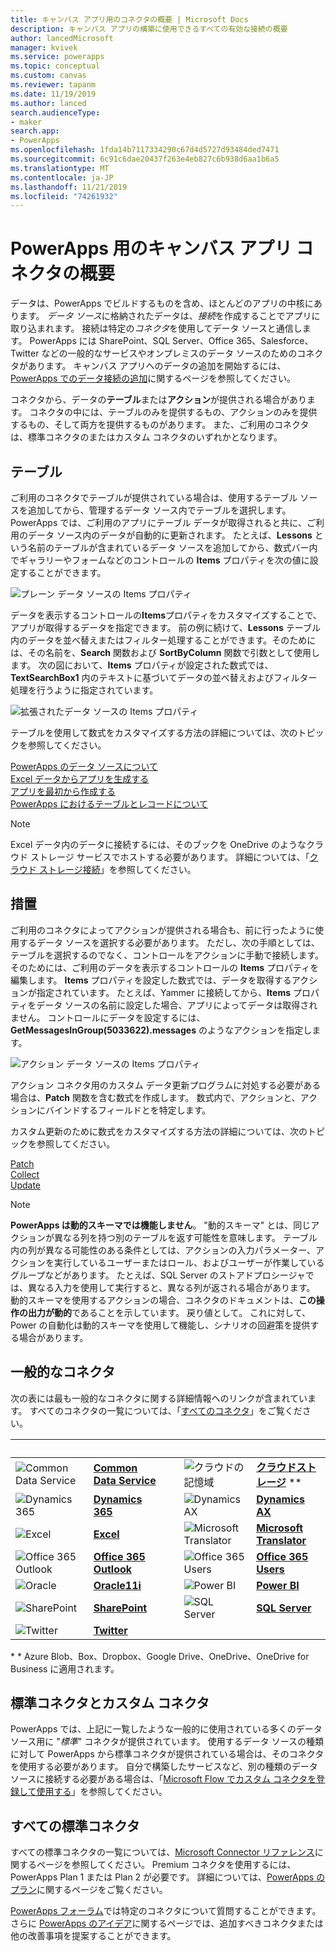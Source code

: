 ```yaml
---
title: キャンバス アプリ用のコネクタの概要 | Microsoft Docs
description: キャンバス アプリの構築に使用できるすべての有効な接続の概要
author: lancedMicrosoft
manager: kvivek
ms.service: powerapps
ms.topic: conceptual
ms.custom: canvas
ms.reviewer: tapanm
ms.date: 11/19/2019
ms.author: lanced
search.audienceType:
- maker
search.app:
- PowerApps
ms.openlocfilehash: 1fda14b7117334290c67d4d5727d93484ded7471
ms.sourcegitcommit: 6c91c6dae20437f263e4eb827c6b938d6aa1b6a5
ms.translationtype: MT
ms.contentlocale: ja-JP
ms.lasthandoff: 11/21/2019
ms.locfileid: "74261932"
---
```

# <a name="overview-of-canvas-app-connectors-for-powerapps"></a>PowerApps 用のキャンバス アプリ コネクタの概要
データは、PowerApps でビルドするものを含め、ほとんどのアプリの中核にあります。 *データ ソース*に格納されたデータは、*接続*を作成することでアプリに取り込まれます。 接続は特定の*コネクタ*を使用してデータ ソースと通信します。 PowerApps には SharePoint、SQL Server、Office 365、Salesforce、Twitter などの一般的なサービスやオンプレミスのデータ ソースのためのコネクタがあります。 キャンバス アプリへのデータの追加を開始するには、[PowerApps でのデータ接続の追加](add-data-connection.md)に関するページを参照してください。

コネクタから、データの**テーブル**または**アクション**が提供される場合があります。 コネクタの中には、テーブルのみを提供するもの、アクションのみを提供するもの、そして両方を提供するものがあります。 また、ご利用のコネクタは、標準コネクタのまたはカスタム コネクタのいずれかとなります。

## <a name="tables"></a>テーブル

ご利用のコネクタでテーブルが提供されている場合は、使用するテーブル ソースを追加してから、管理するデータ ソース内でテーブルを選択します。 PowerApps では、ご利用のアプリにテーブル データが取得されると共に、ご利用のデータ ソース内のデータが自動的に更新されます。 たとえば、**Lessons** という名前のテーブルが含まれているデータ ソースを追加してから、数式バー内でギャラリーやフォームなどのコントロールの **Items** プロパティを次の値に設定することができます。

 ![プレーン データ ソースの Items プロパティ](./media/connections-list/ItemPropertyPlain.png)

データを表示するコントロールの**Items**プロパティをカスタマイズすることで、アプリが取得するデータを指定できます。 前の例に続けて、**Lessons** テーブル内のデータを並べ替えまたはフィルター処理することができます。そのためには、その名前を、**Search** 関数および **SortByColumn** 関数で引数として使用します。 次の図において、**Items** プロパティが設定された数式では、**TextSearchBox1** 内のテキストに基づいてデータの並べ替えおよびフィルター処理を行うように指定されています。 

 ![拡張されたデータ ソースの Items プロパティ](./media/connections-list/ItemPropertyExpanded.png)

テーブルを使用して数式をカスタマイズする方法の詳細については、次のトピックを参照してください。

  [PowerApps のデータ ソースについて](working-with-data-sources.md)<br> 
  [Excel データからアプリを生成する](get-started-create-from-data.md)<br> 
  [アプリを最初から作成する](get-started-create-from-blank.md)<br>
  [PowerApps におけるテーブルとレコードについて](working-with-tables.md)

  > [!NOTE]
  > Excel データ内のデータに接続するには、そのブックを OneDrive のようなクラウド ストレージ サービスでホストする必要があります。 詳細については、「[クラウド ストレージ接続](connections/cloud-storage-blob-connections.md)」を参照してください。

## <a name="actions"></a>措置

ご利用のコネクタによってアクションが提供される場合も、前に行ったように使用するデータ ソースを選択する必要があります。 ただし、次の手順としては、テーブルを選択するのでなく、コントロールをアクションに手動で接続します。そのためには、ご利用のデータを表示するコントロールの **Items** プロパティを編集します。 **Items** プロパティを設定した数式では、データを取得するアクションが指定されています。 たとえば、Yammer に接続してから、**Items** プロパティをデータ ソースの名前に設定した場合、アプリによってデータは取得されません。 コントロールにデータを設定するには、**GetMessagesInGroup(5033622).messages** のようなアクションを指定します。

![アクション データ ソースの Items プロパティ](./media/connections-list/ItemPropertyAction.png)

アクション コネクタ用のカスタム データ更新プログラムに対処する必要がある場合は、**Patch** 関数を含む数式を作成します。 数式内で、アクションと、アクションにバインドするフィールドとを特定します。  

カスタム更新のために数式をカスタマイズする方法の詳細については、次のトピックを参照してください。

[Patch](functions/function-patch.md)<br>[Collect](functions/function-clear-collect-clearcollect.md)<br>[Update](functions/function-update-updateif.md)

> [!NOTE]
>  **PowerApps は動的スキーマでは機能しません**。 "動的スキーマ" とは、同じアクションが異なる列を持つ別のテーブルを返す可能性を意味します。 テーブル内の列が異なる可能性のある条件としては、アクションの入力パラメーター、アクションを実行しているユーザーまたはロール、およびユーザーが作業しているグループなどがあります。 たとえば、SQL Server のストアドプロシージャでは、異なる入力を使用して実行すると、異なる列が返される場合があります。 動的スキーマを使用するアクションの場合、コネクタのドキュメントは、**この操作の出力が動的**であることを示しています。 戻り値として。 これに対して、Power の自動化は動的スキーマを使用して機能し、シナリオの回避策を提供する場合があります。

## <a name="popular-connectors"></a>一般的なコネクタ

次の表には最も一般的なコネクタに関する詳細情報へのリンクが含まれています。 すべてのコネクタの一覧については、「[すべてのコネクタ](https://docs.microsoft.com/connectors/)」をご覧ください。

| &nbsp; | &nbsp; | &nbsp; | &nbsp; | &nbsp; |
| --- | --- | --- | --- | --- |
| ![Common Data Service](./media/connections-list/cdm.png) |[**Common Data Service**](connections/connection-common-data-service.md) |&nbsp; |![クラウドの記憶域](./media/connections-list/onedrive.png) |[**クラウドストレージ**](connections/cloud-storage-blob-connections.md) ** |
| ![Dynamics 365](./media/connections-list/dynamics-365.png) |[**Dynamics 365**](connections/connection-dynamics-crmonline.md) |&nbsp; | ![Dynamics AX](./media/connections-list/dynamics-ax.png) |[**Dynamics AX**](connections/connection-dynamicsax.md) |
|![Excel](./media/connections-list/excel.png) |[**Excel**](connections/connection-excel.md) |&nbsp; |![Microsoft Translator](./media/connections-list/microsoft-translator.png) |[**Microsoft Translator**](connections/connection-microsoft-translator.md) |
|![Office 365 Outlook](./media/connections-list/office365.png) |[**Office 365 Outlook**](connections/connection-office365-outlook.md) |&nbsp; | ![Office 365 Users](./media/connections-list/office365.png) |[**Office 365 Users**](connections/connection-office365-users.md) |
| ![Oracle](./media/connections-list/oracle-icon.png) |[**Oracle11i**](connections/connection-oracledb.md) |&nbsp; | ![Power BI](./media/connections-list/powerbi.png) |[**Power BI**](connections/connection-powerbi.md) |
| ![SharePoint](./media/connections-list/sharepoint.png) |[**SharePoint**](connections/connection-sharepoint-online.md) |&nbsp; | ![SQL Server](./media/connections-list/sql.png) |[**SQL Server**](connections/connection-azure-sqldatabase.md) 
|![Twitter](./media/connections-list/twitter.png) |[**Twitter**](connections/connection-twitter.md)

\* * Azure Blob、Box、Dropbox、Google Drive、OneDrive、OneDrive for Business に適用されます。

## <a name="standard-and-custom-connectors"></a>標準コネクタとカスタム コネクタ
PowerApps では、上記に一覧したような一般的に使用されている多くのデータ ソース用に "*標準*" コネクタが提供されています。 使用するデータ ソースの種類に対して PowerApps から標準コネクタが提供されている場合は、そのコネクタを使用する必要があります。 自分で構築したサービスなど、別の種類のデータ ソースに接続する必要がある場合は、「[Microsoft Flow でカスタム コネクタを登録して使用する](../canvas-apps/register-custom-api.md)」を参照してください。

## <a name="all-standard-connectors"></a>すべての標準コネクタ
すべての標準コネクタの一覧については、[Microsoft Connector リファレンス](https://docs.microsoft.com/connectors/)に関するページを参照してください。 Premium コネクタを使用するには、PowerApps Plan 1 または Plan 2 が必要です。 詳細については、[PowerApps のプラン](https://powerapps.microsoft.com/pricing/)に関するページをご覧ください。

[PowerApps フォーラム](https://powerusers.microsoft.com/t5/PowerApps-Community/ct-p/PowerApps1)では特定のコネクタについて質問することができます。さらに [PowerApps のアイデア](https://powerusers.microsoft.com/t5/PowerApps-Ideas/idb-p/PowerAppsIdeas)に関するページでは、追加すべきコネクタまたは他の改善事項を提案することができます。
